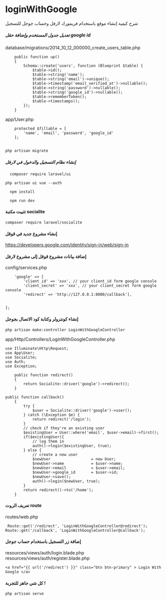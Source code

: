 # loginWithGoogle
شرح كيفية إنشاء موقع باستخدام فريمورك لارفل وحساب جوجل للتسجيل

##### تعديل جدول المستخدم وإضافة حقل google id
database/migrations/2014_10_12_000000_create_users_table.php
```
    public function up()
    {
        Schema::create('users', function (Blueprint $table) {
            $table->id();
            $table->string('name');
            $table->string('email')->unique();
            $table->timestamp('email_verified_at')->nullable();
            $table->string('password')->nullable();
            $table->string('google_id')->nullable();
            $table->rememberToken();
            $table->timestamps();
        });
    }
```
app/User.php
```
    protected $fillable = [
        'name', 'email', 'password', 'google_id'
    ];
    
```
```
php artisan migrate
 ```
##### إنشاء نظام التسجيل والدخول في لارفل
```
  composer require laravel/ui
```
```
php artisan ui vue --auth
```
```
  npm install 
```
```
  npm run dev
```

#### تثبيت مكتبة socialite
```
composer require laravel/socialite
```
#### إنشاء مشروع جديد في قوقل
https://developers.google.com/identity/sign-in/web/sign-in
#### إضافة بيانات مشروع قوقل إلى مشروع لارفل
config/services.php
```
    'google' => [
        'client_id' => 'xxx', // your client_id form google console
        'client_secret' => 'xxx', // your client_secret form google console
        'redirect' => 'http://127.0.0.1:8000/callback'],


];
```
#### إنشاء كونترولر وكتابة كود الاتصال بجوجل
```
php artisan make:controller LoginWithGoogleController
```
app/Http/Controllers/LoginWithGoogleController.php
```
use Illuminate\Http\Request;
use App\User;
use Socialite;
use Auth;
use Exception;
```
```
    public function redirect()
    {
        return Socialite::driver('google')->redirect();
    }
```
```
public function callback()
    {
        try {
            $user = Socialite::driver('google')->user();
        } catch (\Exception $e) {
            return redirect('/login');
        }
        // check if they're an existing user
        $existingUser = User::where('email', $user->email)->first();
        if($existingUser){
            // log them in
            auth()->login($existingUser, true);
        } else {
            // create a new user
            $newUser                  = new User;
            $newUser->name            = $user->name;
            $newUser->email           = $user->email;
            $newUser->google_id       = $user->id;
            $newUser->save();
            auth()->login($newUser, true);
        }
        return redirect()->to('/home');
    }
  ```
#### تعريف الروت route
routes/web.php
```
 Route::get('/redirect', 'LoginWithGoogleController@redirect');
Route::get('/callback', 'LoginWithGoogleController@callback');

 ```
 #### إضافة زر التسجيل باستخدام حساب جوجل
 resources/views/auth/login.blade.php
 resources/views/auth/register.blade.php
 
 ```
<a href="{{ url('/redirect') }}" class="btn btn-primary" > Login With Google </a>
 ```


#### كل شي جاهز للتجربة !
```
php artisan serve
```

